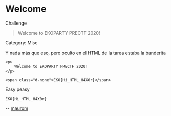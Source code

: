 Welcome
=======

Challenge

> Welcome to EKOPARTY PRECTF 2020!

Category: Misc

Y nada más que eso, pero oculto en el HTML de la tarea estaba la banderita

    <p>
        Welcome to EKOPARTY PRECTF 2020!
    </p>

    <span class="d-none">EKO{Hi_HTML_H4X0r}</span>

Easy peasy

    EKO{Hi_HTML_H4X0r}

-- [maurom](https://maurom.com/)
